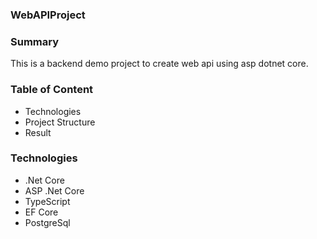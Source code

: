 ### WebAPIProject
### Summary
This is a backend demo project to create web api using asp dotnet core. 

### Table of Content

- Technologies
- Project Structure
- Result

### Technologies
- .Net Core
- ASP .Net Core
- TypeScript
- EF Core
- PostgreSql
 

